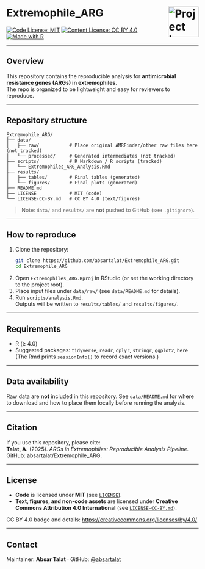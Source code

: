 # Extremophile_ARG <img src="C:\Users\absar\Pictures\WGS_Img01_900.jpg" alt="Project Logo" width="80" align="right" />

[![Code License: MIT](https://img.shields.io/badge/License-MIT-yellow.svg)](LICENSE)
[![Content License: CC BY 4.0](https://img.shields.io/badge/License-CC%20BY%204.0-lightgrey.svg)](LICENSE-CC-BY.md)
[![Made with R](https://img.shields.io/badge/Made%20with-R-276DC3.svg)](https://www.r-project.org/)

---

## Overview
This repository contains the reproducible analysis for **antimicrobial resistance genes (ARGs) in extremophiles**.  
The repo is organized to be lightweight and easy for reviewers to reproduce.

---

## Repository structure
```
Extremophile_ARG/
├── data/
│   ├── raw/           # Place original AMRFinder/other raw files here (not tracked)
│   └── processed/     # Generated intermediates (not tracked)
├── scripts/           # R Markdown / R scripts (tracked)
│   └── Extremophiles_ARG_Analysis.Rmd
├── results/
│   ├── tables/        # Final tables (generated)
│   └── figures/       # Final plots (generated)
├── README.md
├── LICENSE            # MIT (code)
└── LICENSE-CC-BY.md   # CC BY 4.0 (text/figures)
```
> Note: `data/` and `results/` are **not** pushed to GitHub (see `.gitignore`).

---

## How to reproduce
1. Clone the repository:
   ```bash
   git clone https://github.com/absartalat/Extremophile_ARG.git
   cd Extremophile_ARG
   ```
2. Open `Extremophiles_ARG.Rproj` in RStudio (or set the working directory to the project root).
3. Place input files under `data/raw/` (see `data/README.md` for details).
4. Run `scripts/analysis.Rmd`.  
   Outputs will be written to `results/tables/` and `results/figures/`.

---

## Requirements
- R (≥ 4.0)
- Suggested packages: `tidyverse`, `readr`, `dplyr`, `stringr`, `ggplot2`, `here`  
  (The Rmd prints `sessionInfo()` to record exact versions.)

---

## Data availability
Raw data are **not** included in this repository. See `data/README.md` for where to download and how to place them locally before running the analysis.

---

## Citation
If you use this repository, please cite:  
**Talat, A.** (2025). *ARGs in Extremophiles: Reproducible Analysis Pipeline*. GitHub: absartalat/Extremophile_ARG.

---

## License
- **Code** is licensed under **MIT** (see [`LICENSE`](LICENSE)).
- **Text, figures, and non-code assets** are licensed under **Creative Commons Attribution 4.0 International** (see [`LICENSE-CC-BY.md`](LICENSE-CC-BY.md)).

CC BY 4.0 badge and details: <https://creativecommons.org/licenses/by/4.0/>

---

## Contact
Maintainer: **Absar Talat** · GitHub: [@absartalat](https://github.com/absartalat)
